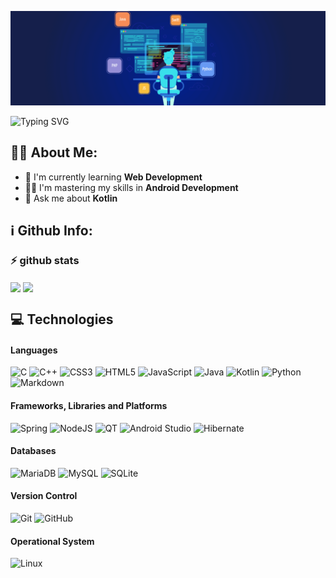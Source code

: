 ![Banner](img/coding.png)

<p aling="center">
<img
alt="Typing SVG" src="https://readme-typing-svg.herokuapp.com?duration=2200&center=true&vCenter=true&width=1000&lines=Hello+World!+%F0%9F%8C%8E;Ol%C3%A1+Mundo!+%F0%9F%8C%8E;Hallo+Welt!+%F0%9F%8C%8E">
</p>

## 👨‍💻 About Me:

* :seedling: I'm currently learning **Web Development**
* 🧑‍🏭 I'm mastering my skills in **Android Development**
* :speech_balloon: Ask me about **Kotlin**

## :information_source: Github Info:

### :zap: github stats

<span>
  <img align="center" src="https://github-readme-stats.vercel.app/api?username=febagnato&show_icons=true&theme=tokyonight&include_all_commits=true" height=165px/>
</span>
<span>
  <img align="center" src="https://github-readme-stats.vercel.app/api/top-langs/?username=febagnato&layout=compact&theme=tokyonight"/>
</span>

## 💻 Technologies

#### Languages
![C](https://img.shields.io/badge/c-%2300599C.svg?style=for-the-badge&logo=c&logoColor=white)
![C++](https://img.shields.io/badge/c++-%2300599C.svg?style=for-the-badge&logo=c%2B%2B&logoColor=white)
![CSS3](https://img.shields.io/badge/css3-%231572B6.svg?style=for-the-badge&logo=css3&logoColor=white)
![HTML5](https://img.shields.io/badge/html5-%23E34F26.svg?style=for-the-badge&logo=html5&logoColor=white)
![JavaScript](https://img.shields.io/badge/javascript-%23323330.svg?style=for-the-badge&logo=javascript&logoColor=%23F7DF1E)
![Java](https://img.shields.io/badge/java-%23ED8B00.svg?style=for-the-badge&logo=java&logoColor=white)
![Kotlin](https://img.shields.io/badge/-Kotlin-5a60b7?style=for-the-badge&logo=kotlin&logoColor=white)
![Python](https://img.shields.io/badge/python-3670A0?style=for-the-badge&logo=python&logoColor=ffdd54)
![Markdown](https://img.shields.io/badge/markdown-%23000000.svg?style=for-the-badge&logo=markdown&logoColor=white)

#### Frameworks, Libraries and Platforms
![Spring](https://img.shields.io/badge/-spring-lightgreen?style=for-the-badge&logo=spring&logoColor=white)
![NodeJS](https://img.shields.io/badge/node.js-6DA55F?style=for-the-badge&logo=node.js&logoColor=white)
![QT](https://img.shields.io/badge/-Qt-lightgreen?style=for-the-badge&logo=qt&logoColor=white)
![Android Studio](https://img.shields.io/badge/-Android%20Studio-6da55f?style=for-the-badge&logo=androidstudio)
![Hibernate](https://img.shields.io/badge/-Hibernate-lightgrey?style=for-the-badge&logo=hibernate)

#### Databases
![MariaDB](https://img.shields.io/badge/MariaDB-003545?logoColor=white&logo=mariadb&style=for-the-badge)
![MySQL](https://img.shields.io/badge/mysql-%2300f.svg?style=for-the-badge&logo=mysql&logoColor=white)
![SQLite](https://img.shields.io/badge/-sqlite-blue?style=for-the-badge&logo=sqlite)

#### Version Control
![Git](https://img.shields.io/badge/Git-F05032?style=for-the-badge&logo=git&logoColor=white)
![GitHub](https://img.shields.io/badge/GitHub-181717?style=for-the-badge&logo=github&logoColor=white)

#### Operational System
![Linux](https://img.shields.io/badge/-linux-orange?style=for-the-badge&logo=linux&color=green&logoColor=white)
